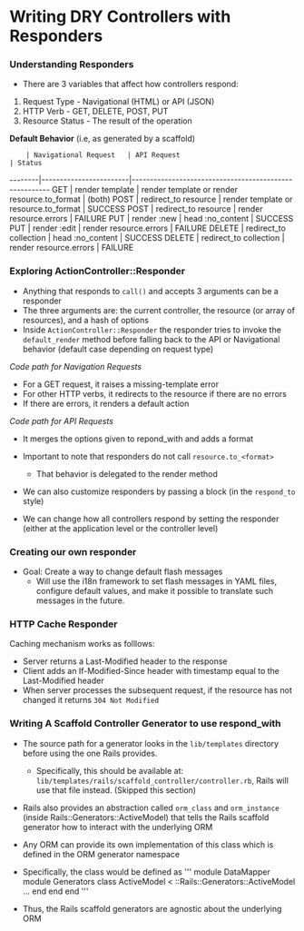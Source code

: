 # Writing DRY Controllers with Responders

### Understanding Responders

- There are 3 variables that affect how controllers respond:

1. Request Type - Navigational (HTML) or API (JSON)
2. HTTP Verb - GET, DELETE, POST, PUT
3. Resource Status - The result of the operation

**Default Behavior** (i.e, as generated by a scaffold)

        | Navigational Request   | API Request                                  | Status
--------|------------------------|-------------------------------------------------------
GET     | render template        | render template or render resource.to_format | (both)
POST    | redirect_to resource   | render template or resource.to_format        | SUCCESS
POST    | redirect_to resource   | render resource.errors                       | FAILURE
PUT     | render :new            | head :no_content                             | SUCCESS
PUT     | render :edit           | render resource.errors                       | FAILURE
DELETE  | redirect_to collection | head :no_content                             | SUCCESS
DELETE  | redirect_to collection | render resource.errors                       | FAILURE


### Exploring ActionController::Responder

- Anything that responds to `call()` and accepts 3 arguments can be a responder
- The three arguments are: the current controller, the resource (or array of resources), and a hash of options
- Inside `ActionController::Responder` the responder tries to invoke the `default_render` method before falling back to the
  API or Navigational behavior (default case depending on request type)

_Code path for Navigation Requests_
- For a GET request, it raises a missing-template error
- For other HTTP verbs, it redirects to the resource if there are no errors
- If there are errors, it renders a default action

_Code path for API Requests_
- It merges the options given to repond_with and adds a format
- Important to note that responders do not call `resource.to_<format>`
  - That behavior is delegated to the render method

- We can also customize responders by passing a block (in the `respond_to` style)
- We can change how all controllers respond by setting the responder (either at the application level or the controller level)

### Creating our own responder

- Goal: Create a way to change default flash messages
  - Will use the i18n framework to set flash messages in YAML files, configure default values, and make it possible to translate such messages in the future.

### HTTP Cache Responder

Caching mechanism works as folllows:
- Server returns a Last-Modified header to the response
- Client adds an If-Modified-Since header with timestamp equal to the Last-Modified header
- When server processes the subsequent request, if the resource has not changed it returns `304 Not Modified`

### Writing A Scaffold Controller Generator to use respond_with

- The source path for a generator looks in the `lib/templates` directory before using the one Rails provides.
  - Specifically, this should be available at: `lib/templates/rails/scaffold_controller/controller.rb`, Rails will use that file instead.
(Skipped this section)

- Rails also provides an abstraction called `orm_class` and `orm_instance` (inside Rails::Generators::ActiveModel) that tells the Rails scaffold generator how to interact with the underlying ORM
- Any ORM can provide its own implementation of this class which is defined in the ORM generator namespace
- Specifically, the class would be defined as
'''
module DataMapper
  module Generators
    class ActiveModel < ::Rails::Generators::ActiveModel
      ...
    end
  end
end
'''
- Thus, the Rails scaffold generators are agnostic about the underlying ORM

















